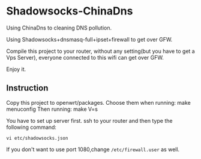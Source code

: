 # Shadowsocks-ChinaDns

Using ChinaDns to cleaning DNS pollution. 

Using Shadowsocks+dnsmasq-full+ipset+firewall to get over GFW. 

Compile this project to your router, without any setting(but you have to get a Vps Server), everyone connected to this wifi can get over GFW.

Enjoy it.

## Instruction

Copy this project to openwrt/packages.
Choose them when running: make menuconfig
Then running: make V=s

You have to set up server first.
ssh to your router and then type the following command:

`vi etc/shadowsocks.json`

If you don't want to use port 1080,change `/etc/firewall.user` as well.

